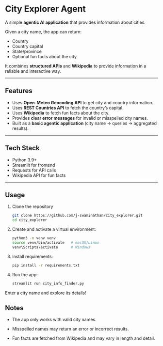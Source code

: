 # City Explorer Agent

A simple **agentic AI application** that provides information about cities.  

Given a city name, the app can return:  
- Country  
- Country capital  
- State/province  
- Optional fun facts about the city  

It combines **structured APIs** and **Wikipedia** to provide information in a reliable and interactive way.

---

## Features

- Uses **Open-Meteo Geocoding API** to get city and country information.  
- Uses **REST Countries API** to fetch the country’s capital.  
- Uses **Wikipedia** to fetch fun facts about the city.  
- Provides **clear error messages** for invalid or misspelled city names.  
- Built as a **basic agentic application** (city name → queries → aggregated results).

---

## Tech Stack

- Python 3.9+  
- Streamlit for frontend  
- Requests for API calls  
- Wikipedia API for fun facts  

---

## Usage

1. Clone the repository  
    ```bash
   git clone https://github.com/j-swaminathan/city_explorer.git
   cd city_explorer 
   ```

2. Create and activate a virtual environment:
    ```bash
    python3 -m venv venv
    source venv/bin/activate   # macOS/Linux
    venv\Scripts\activate      # Windows 
    ```

3. Install requirements:
    ```bash
   pip install -r requirements.txt 
   ```

4. Run the app:
    ```bash 
    streamlit run city_info_finder.py 
    ```


Enter a city name and explore its details!


## Notes

- The app only works with valid city names.

- Misspelled names may return an error or incorrect results.

- Fun facts are fetched from Wikipedia and may vary in length and detail.
